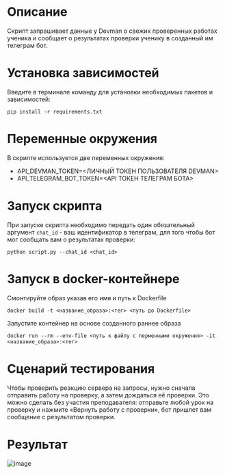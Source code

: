 # Описание

Скрипт запрашивает данные у Devman о свежих проверенных работах ученика и сообщает о результатах проверки ученику в созданный им телеграм бот.

# Установка зависимостей
Введите в терминале команду для установки необходимых пакетов и зависимостей:
```
pip install -r requirements.txt
```

# Переменные окружения

В скрипте используется две переменных окружения:

- API_DEVMAN_TOKEN=<ЛИЧНЫЙ ТОКЕН ПОЛЬЗОВАТЕЛЯ DEVMAN>
- API_TELEGRAM_BOT_TOKEN=<API ТОКЕН ТЕЛЕГРАМ БОТА>

# Запуск скрипта

При запуске скрипта необходимо передать один обязательный аргумент `chat_id` - ваш идентификатор в телеграм, для того чтобы бот мог сообщать вам о результатах проверки:

```
python script.py --chat_id <chat_id>
```

# Запуск в docker-контейнере

Смонтируйте образ указав его имя и путь к Dockerfile

```
docker build -t <название_образа>:<тег> <путь до Dockerfile>
```

Запустите контейнер на основе созданного раннее образа

```
docker run --rm --env-file <путь к файлу с перменными окружения> -it <название_образа>:<тег>
```

# Сценарий тестирования

Чтобы проверить реакцию сервера на запросы, нужно сначала отправить работу на проверку, а затем дождаться её проверки. Это можно сделать без участия преподавателя: отправьте любой урок на проверку и нажмите «Вернуть работу с проверки», бот пришлет вам сообщение с результатом проверки.

# Результат

![image](https://github.com/owwwl666/informant_bot/assets/131767856/9d04caa4-fe62-49d7-b3a5-9433542cedc0)
